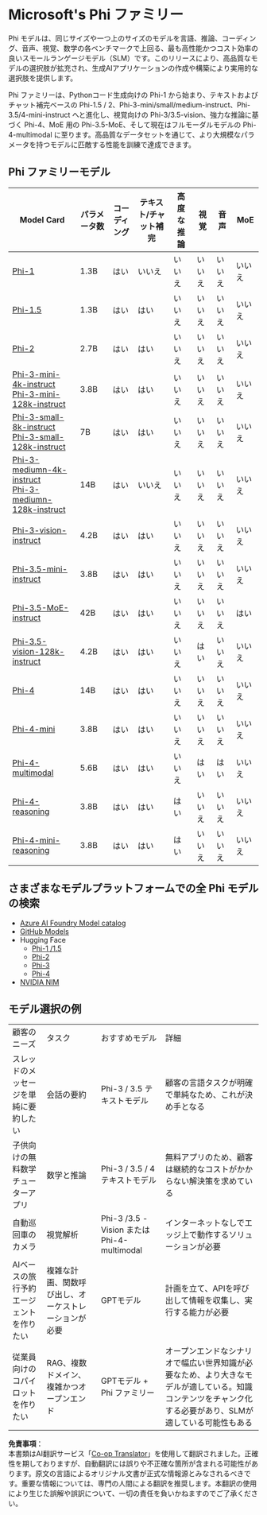 <!--
CO_OP_TRANSLATOR_METADATA:
{
  "original_hash": "b5d936ffe4dfbab2244f6eb21b11f3b3",
  "translation_date": "2025-05-08T06:17:32+00:00",
  "source_file": "md/01.Introduction/01/01.PhiFamily.md",
  "language_code": "ja"
}
-->
# Microsoft's Phi ファミリー

Phi モデルは、同じサイズや一つ上のサイズのモデルを言語、推論、コーディング、音声、視覚、数学の各ベンチマークで上回る、最も高性能かつコスト効率の良いスモールランゲージモデル（SLM）です。このリリースにより、高品質なモデルの選択肢が拡充され、生成AIアプリケーションの作成や構築により実用的な選択肢を提供します。

Phi ファミリーは、Pythonコード生成向けの Phi-1 から始まり、テキストおよびチャット補完ベースの Phi-1.5 / 2、Phi-3-mini/small/medium-instruct、Phi-3.5/4-mini-instruct へと進化し、視覚向けの Phi-3/3.5-vision、強力な推論に基づく Phi-4、MoE 用の Phi-3.5-MoE、そして現在はフルモーダルモデルの Phi-4-multimodal に至ります。高品質なデータセットを通じて、より大規模なパラメータを持つモデルに匹敵する性能を訓練で達成できます。

## Phi ファミリーモデル

<div style="font-size:8px">

| Model Card |パラメータ数|コーディング|テキスト/チャット補完|高度な推論|視覚|音声|MoE
| - | -  | - | - |- |- |- |- |
|[Phi-1](https://huggingface.co/microsoft/phi-1)|1.3B| はい| いいえ | いいえ |いいえ |いいえ |いいえ |
|[Phi-1.5](https://huggingface.co/microsoft/phi-1_5)|1.3B| はい|はい| いいえ |いいえ |いいえ |いいえ |
|[Phi-2](https://huggingface.co/microsoft/phi-1_5)|2.7B| はい|はい| いいえ |いいえ |いいえ |いいえ |
|[Phi-3-mini-4k-instruct](https://huggingface.co/microsoft/Phi-3-mini-4k-instruct)<br/>[Phi-3-mini-128k-instruct](https://huggingface.co/microsoft/Phi-3-mini-128k-instruct)|3.8B| はい|はい| いいえ |いいえ |いいえ |いいえ |
|[Phi-3-small-8k-instruct](https://huggingface.co/microsoft/Phi-3-small-8k-instruct)<br/>[Phi-3-small-128k-instruct](https://huggingface.co/microsoft/Phi-3-small-128k-instruct)<br/>|7B| はい|はい| いいえ |いいえ |いいえ |いいえ |
|[Phi-3-mediumn-4k-instruct](https://huggingface.co/microsoft/Phi-3-medium-4k-instruct)<br>[Phi-3-mediumn-128k-instruct](https://huggingface.co/microsoft/Phi-3-medium-128k-instruct)|14B|はい|いいえ| いいえ |いいえ |いいえ |いいえ |
|[Phi-3-vision-instruct](https://huggingface.co/microsoft/Phi-3-vision-128k-instruct)|4.2B|はい|はい|いいえ |いいえ |いいえ |いいえ |
|[Phi-3.5-mini-instruct](https://huggingface.co/microsoft/Phi-3.5-mini-instruct)|3.8B|はい|はい| いいえ |いいえ |いいえ |いいえ |
|[Phi-3.5-MoE-instruct](https://huggingface.co/microsoft/Phi-3.5-MoE-instruct)|42B|はい|はい| いいえ |いいえ |いいえ |はい |
|[Phi-3.5-vision-128k-instruct](https://huggingface.co/microsoft/Phi-3.5-vision-instruct)|4.2B|はい|はい| いいえ |はい |いいえ |いいえ |
|[Phi-4](https://huggingface.co/microsoft/phi-4)|14B|はい|はい| いいえ |いいえ |いいえ |いいえ |
|[Phi-4-mini](https://huggingface.co/microsoft/Phi-4-mini-instruct)|3.8B|はい|はい| いいえ |いいえ |いいえ |いいえ |
|[Phi-4-multimodal](https://huggingface.co/microsoft/Phi-4-multimodal-instruct)|5.6B|はい|はい| いいえ |はい |はい |いいえ |
|[Phi-4-reasoning](../../../../../md/01.Introduction/01)|3.8B|はい|はい| はい |いいえ |いいえ |いいえ |
|[Phi-4-mini-reasoning](../../../../../md/01.Introduction/01)|3.8B|はい|はい| はい |いいえ |いいえ |いいえ |

</div>

## **さまざまなモデルプラットフォームでの全 Phi モデルの検索**

- [Azure AI Foundry Model catalog](https://ai.azure.com/explore/models?selectedCollection=phi)
- [GitHub Models](https://github.com/marketplace?query=Phi&type=models)
- Hugging Face
  - [Phi-1 /1.5](https://huggingface.co/collections/microsoft/phi-1-6626e29134744e94e222d572)
  - [Phi-2](https://huggingface.co/microsoft/phi-2)
  - [Phi-3](https://huggingface.co/collections/microsoft/phi-3-6626e15e9585a200d2d761e3)
  - [Phi-4](https://huggingface.co/collections/microsoft/phi-4-677e9380e514feb5577a40e4)
- [NVIDIA NIM](https://build.nvidia.com/search?q=Phi)

## モデル選択の例

| | | | |
|-|-|-|-|
|顧客のニーズ|タスク|おすすめモデル|詳細|
|スレッドのメッセージを単純に要約したい|会話の要約|Phi-3 / 3.5 テキストモデル|顧客の言語タスクが明確で単純なため、これが決め手となる|
|子供向けの無料数学チューターアプリ|数学と推論|Phi-3 / 3.5 / 4 テキストモデル|無料アプリのため、顧客は継続的なコストがかからない解決策を求めている|
|自動巡回車のカメラ|視覚解析|Phi-3 /3.5 -Vision または Phi-4-multimodal|インターネットなしでエッジ上で動作するソリューションが必要|
|AIベースの旅行予約エージェントを作りたい|複雑な計画、関数呼び出し、オーケストレーションが必要|GPTモデル|計画を立て、APIを呼び出して情報を収集し、実行する能力が必要|
|従業員向けのコパイロットを作りたい|RAG、複数ドメイン、複雑かつオープンエンド|GPTモデル + Phi ファミリー|オープンエンドなシナリオで幅広い世界知識が必要なため、より大きなモデルが適している。知識コンテンツをチャンク化する必要があり、SLMが適している可能性もある|

**免責事項**：  
本書類はAI翻訳サービス「[Co-op Translator](https://github.com/Azure/co-op-translator)」を使用して翻訳されました。正確性を期しておりますが、自動翻訳には誤りや不正確な箇所が含まれる可能性があります。原文の言語によるオリジナル文書が正式な情報源とみなされるべきです。重要な情報については、専門の人間による翻訳を推奨します。本翻訳の使用により生じた誤解や誤訳について、一切の責任を負いかねますのでご了承ください。